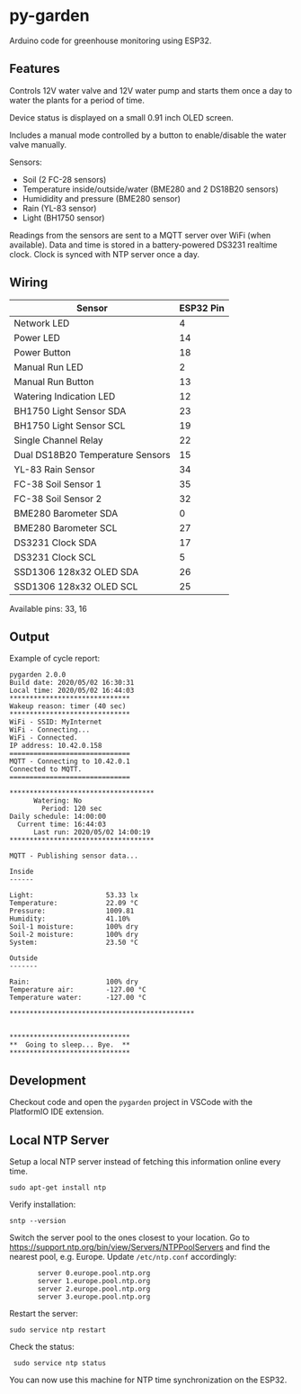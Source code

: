 py-garden
=========

Arduino code for greenhouse monitoring using ESP32.

## Features

Controls 12V water valve and 12V water pump and starts them once a day
to water the plants for a period of time.

Device status is displayed on a small 0.91 inch OLED screen.

Includes a manual mode controlled by a button to enable/disable the
water valve manually.

Sensors:

 - Soil (2 FC-28 sensors)
 - Temperature inside/outside/water (BME280 and 2 DS18B20 sensors)
 - Humididity and pressure (BME280 sensor)
 - Rain (YL-83 sensor)
 - Light (BH1750 sensor)

Readings from the sensors are sent to a MQTT server over WiFi (when available).
Data and time is stored in a battery-powered DS3231 realtime clock. Clock is
synced with NTP server once a day.

## Wiring

| Sensor | ESP32 Pin |
| --- | --- |
| Network LED | 4 |
| Power LED | 14 |
| Power Button | 18 |
| Manual Run LED | 2 |
| Manual Run Button | 13 |
| Watering Indication LED | 12 |
| BH1750 Light Sensor SDA | 23 |
| BH1750 Light Sensor SCL | 19 |
| Single Channel Relay | 22 |
| Dual DS18B20 Temperature Sensors | 15 |
| YL-83 Rain Sensor | 34 |
| FC-38 Soil Sensor 1 | 35 |
| FC-38 Soil Sensor 2 | 32 |
| BME280 Barometer SDA | 0 |
| BME280 Barometer SCL | 27 |
| DS3231 Clock SDA | 17 |
| DS3231 Clock SCL | 5 |
| SSD1306 128x32 OLED SDA | 26 |
| SSD1306 128x32 OLED SCL | 25 |

Available pins: 33, 16

## Output

Example of cycle report:

```
pygarden 2.0.0
Build date: 2020/05/02 16:30:31
Local time: 2020/05/02 16:44:03
******************************
Wakeup reason: timer (40 sec)
******************************
WiFi - SSID: MyInternet
WiFi - Connecting...
WiFi - Connected.
IP address: 10.42.0.158
==============================
MQTT - Connecting to 10.42.0.1
Connected to MQTT.
==============================

************************************
      Watering: No
        Period: 120 sec
Daily schedule: 14:00:00
  Current time: 16:44:03
      Last run: 2020/05/02 14:00:19
************************************

MQTT - Publishing sensor data...

Inside
------

Light:                  53.33 lx
Temperature:            22.09 °C
Pressure:               1009.81
Humidity:               41.10%
Soil-1 moisture:        100% dry
Soil-2 moisture:        100% dry
System:                 23.50 °C

Outside
-------

Rain:                   100% dry
Temperature air:        -127.00 °C
Temperature water:      -127.00 °C

**********************************************


******************************
**  Going to sleep... Bye.  **
******************************
```

## Development

Checkout code and open the `pygarden` project in VSCode with the PlatformIO IDE extension.

## Local NTP Server

Setup a local NTP server instead of fetching this information online every time.

```console
sudo apt-get install ntp
```

Verify installation:

```console
sntp --version
```

Switch the server pool to the ones closest to your location. Go to
https://support.ntp.org/bin/view/Servers/NTPPoolServers and find the
nearest pool, e.g. Europe. Update `/etc/ntp.conf` accordingly:

```
	   server 0.europe.pool.ntp.org
	   server 1.europe.pool.ntp.org
	   server 2.europe.pool.ntp.org
	   server 3.europe.pool.ntp.org
```

Restart the server:

```console
sudo service ntp restart
```

Check the status:

```console
 sudo service ntp status
 ```

You can now use this machine for NTP time synchronization on the ESP32.